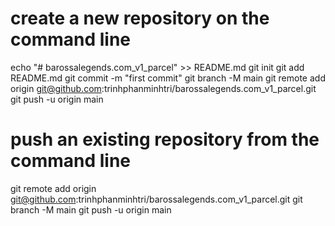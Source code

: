 # create a new repository on the command line

echo "# barossalegends.com_v1_parcel" >> README.md
git init
git add README.md
git commit -m "first commit"
git branch -M main
git remote add origin git@github.com:trinhphanminhtri/barossalegends.com_v1_parcel.git
git push -u origin main

# push an existing repository from the command line

git remote add origin git@github.com:trinhphanminhtri/barossalegends.com_v1_parcel.git
git branch -M main
git push -u origin main
